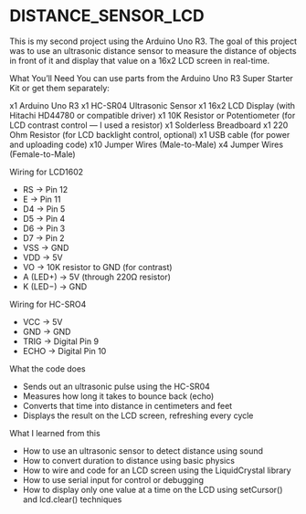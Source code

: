 # DISTANCE_SENSOR_LCD

This is my second project using the Arduino Uno R3.
The goal of this project was to use an ultrasonic distance sensor to measure the distance of objects in front of it and display that value on a 16x2 LCD screen in real-time.

What You’ll Need
You can use parts from the Arduino Uno R3 Super Starter Kit or get them separately:

x1 Arduino Uno R3
x1 HC-SR04 Ultrasonic Sensor
x1 16x2 LCD Display (with Hitachi HD44780 or compatible driver)
x1 10K Resistor or Potentiometer (for LCD contrast control — I used a resistor)
x1 Solderless Breadboard
x1 220 Ohm Resistor (for LCD backlight control, optional)
x1 USB cable (for power and uploading code)
x10 Jumper Wires (Male-to-Male)
x4 Jumper Wires (Female-to-Male)

Wiring for LCD1602
- RS -> Pin 12
- E -> Pin 11
- D4 -> Pin 5
- D5 -> Pin 4
- D6 -> Pin 3
- D7 -> Pin 2
- VSS -> GND
- VDD -> 5V
- VO -> 10K resistor to GND (for contrast)
- A (LED+) -> 5V (through 220Ω resistor)
- K (LED−) -> GND

Wiring for HC-SRO4
- VCC -> 5V
- GND -> GND
- TRIG -> Digital Pin 9
- ECHO ->  Digital Pin 10

What the code does 
- Sends out an ultrasonic pulse using the HC-SR04
- Measures how long it takes to bounce back (echo)
- Converts that time into distance in centimeters and feet
- Displays the result on the LCD screen, refreshing every cycle

What I learned from this 
- How to use an ultrasonic sensor to detect distance using sound
- How to convert duration to distance using basic physics
- How to wire and code for an LCD screen using the LiquidCrystal library
- How to use serial input for control or debugging
- How to display only one value at a time on the LCD using setCursor() and lcd.clear() techniques

